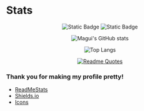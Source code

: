   # Stats

<div align="center">
<img alt="Static Badge" src="https://img.shields.io/badge/-hello%20there!-pink"> <img alt="Static Badge" src="https://img.shields.io/badge/currently%20learning%20javascript-purple">

![Magui's GitHub stats](https://github-readme-stats.vercel.app/api?username=MaguiCP&theme=material-palenight&show_icons=true\&hide=contribs,issues)

![Top Langs](https://github-readme-stats.vercel.app/api/top-langs/?username=MaguiCP&layout=compact)

</div>

<div align="center">
  
[![Readme Quotes](https://quotes-github-readme.vercel.app/api?type=horizontal&theme=catppuccin_mocha)](https://github.com/piyushsuthar/github-readme-quotes)

</div>

### Thank you for making my profile pretty!

- [ReadMeStats](https://github.com/anuraghazra/github-readme-stats)
- [Shields.io](https://shields.io/badges)
- [Icons](https://github.com/simple-icons/simple-icons#cdn-usage)


<!--
**MaguiCP/MaguiCP** is a ✨ _special_ ✨ repository because its `README.md` (this file) appears on your GitHub profile.

Here are some ideas to get you started:

- 🔭 I’m currently working on ...
- 🌱 I’m currently learning ...
- 👯 I’m looking to collaborate on ...
- 🤔 I’m looking for help with ...
- 💬 Ask me about ...
- 📫 How to reach me: ...
- 😄 Pronouns: ...
- ⚡ Fun fact: ...
-->
